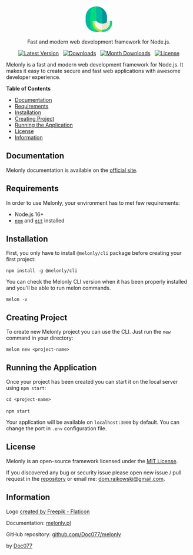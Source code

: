 <p align="center">
  <img src="assets/logo.png" width="72">

  <p align="center">Fast and modern web development framework for Node.js.</p>

  <p align="center">
    <a href="https://www.npmjs.com/package/@melonly/core" target="_blank"><img src="https://img.shields.io/npm/v/@melonly/core.svg?style=flat-square&labelColor=333842&color=8b5cf6" alt="Latest Version"></a>&nbsp;&nbsp;
    <a href="https://www.npmjs.com/package/@melonly/core" target="_blank"><img src="https://img.shields.io/npm/dt/@melonly/core.svg?style=flat-square&labelColor=333842&color=3b82f6" alt="Downloads"></a>&nbsp;&nbsp;
    <a href="https://www.npmjs.com/package/@melonly/core" target="_blank"><img src="https://img.shields.io/npm/dm/@melonly/core.svg?style=flat-square&labelColor=333842&color=3b82f6" alt="Month Downloads"></a>&nbsp;&nbsp;
    <a href="https://www.npmjs.com/package/@melonly/core" target="_blank"><img src="https://img.shields.io/npm/l/@melonly/core.svg?style=flat-square&labelColor=333842&color=22c55e" alt="License"></a>
  </p>
</p>

Melonly is a fast and modern web development framework for Node.js. It makes it easy to create secure and fast web applications with awesome developer experience.

**Table of Contents**

- [Documentation](#documentation)
- [Requirements](#requirements)
- [Installation](#installation)
- [Creating Project](#creating-project)
- [Running the Application](#running-the-application)
- [License](#license)
- [Information](#information)

## Documentation

Melonly documentation is available on the [official site](https://melonly.pl).

## Requirements

In order to use Melonly, your environment has to met few requirements:

- Node.js 16+
- [`npm`](https://nodejs.org/en/download/) and [`git`](https://git-scm.com) installed

## Installation

First, you only have to install `@melonly/cli` package before creating your first project:

```shell
npm install -g @melonly/cli
```

You can check the Melonly CLI version when it has been properly installed and you'll be able to run melon commands.

```shell
melon -v
```

## Creating Project

To create new Melonly project you can use the CLI. Just run the `new` command in your directory:

```shell
melon new <project-name>
```

## Running the Application

Once your project has been created you can start it on the local server using `npm start`:

```shell
cd <project-name>

npm start
```

Your application will be available on `localhost:3000` by default. You can change the port in `.env` configuration file.

## License

Melonly is an open-source framework licensed under the [MIT License](LICENSE).

If you discovered any bug or security issue please open new issue / pull request in the [repository](https://github.com/Doc077/melonly-core) or email me: dom.rajkowski@gmail.com.

## Information

Logo [created by Freepik - Flaticon](https://www.flaticon.com/free-icons/watermelon)

Documentation: [melonly.pl](https://melonly.pl)

GitHub repository: [github.com/Doc077/melonly](https://github.com/Doc077/melonly-core)

by [Doc077](https://github.com/Doc077)
